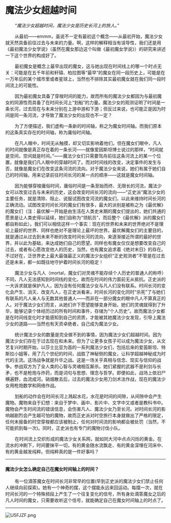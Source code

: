 <head>
<style type="text/css">
    p {text-indent: 2.1em};
</style>
</head>


# 魔法少女超越时间

*“魔法少女超越时间，魔法少女是历史长河上的旅人。”*

​从最初——emmm，虽说不一定有最初这个概念——从最初开始，魔法少女就天然具备前往过去与未来的力量。啊，这样的解释相当有误导性，我们还是用《最初魔法少女学说》（虽然在魔女那边这个叫做《最初魔女学说》）的研究来讲述一下这个世界的构成好了。

​最初魔女是概念上最早出现的魔女，这与她出现在时间线上的哪一个时点无关：可能是在五千年前和轩辕、柏拉图等“最早”的魔女在同一段历史上，可能是在一万年后的某个城市里或者星球上，当然也不排除其实最初魔女就在我们同一段时间流上的可能性。

​因为最初魔女具备了穿梭时间的能力，故而所有的魔法少女都因为与最初魔女的同源性而具备了在时间长河上“划船”的力量。魔法少女的观测证明了时间是一条长河，过去现在与未来分别在上游中游和下游；但反过来说，也可能正是因为时间是同一条河流，才导致了魔法少女的出现也不一定？

​为了方便描述，我们虚构一条新的时间轴，称之为魔女时间轴。而我们原本的这条真实存在的时间轴，称为庸俗时间轴。

在凡人眼中，时间无从触摸，却又切实影响着他们。但在魔女们眼中，凡人的时间就像是真正存在着的一条长河——就像爱因斯坦博士说过的那样，“时间就是空间，空间就是时间。”——魔法少女们只需要驾舟前往这条河流上的某一个位置，就像是我们凡人眼中的穿越时间了。而对时间线的改变，决定事件的发生与否，就像是魔女们在改变这条河流的流向。对于魔法少女来说，她们有属于她们自己的时间轴，用来记录前往时间长河的某一点的顺序——这就是魔女时间轴。

​因为能够穿梭庸俗时间，庸俗时间是一条至始而终、无限长的河流，魔法少女可以改变过去与未来的历史，这会改变时间长河的流向——“正史派”魔法少女的主要任务，就是清除、阻止、说服试图改变河流的魔女们，以此来维持时间长河的正确流动。试图改变时间长河的魔女们有很多，最大的派别是被称之为《最优解》的魔女们（注：最优解一开始是由生活在人类史末期的魔女们提出的，她们共通的愿景是让人类史得以延续，她们自称为“领航员”，而后整个《最优解》派的魔女们都自称如此）。我们可以相信这样一个事实：现在的世界和未来的世界绝对不是理论上最好的世界、同样也绝对不是理论上最坏的世界。最优解魔女们的主要目的，就是通过从过去到未来不断的改变时间长河的流向，来逐渐接近所谓的最好的世界，并以此为基础，来达成她们自己的愿望。同样也有魔女仅仅是想要改变自己的过去，或者有心愿改变他人的历史，当然，也有魔女追求着《绝对末日》的存在。不过好在，泛世界史上最大最强最正义的魔法少女组织“正史观测者”不管是在过去还是未来，都一如既往地守护着时间长河的稳定！

​魔法少女与凡人（mortal，魔女们对灵魂不能存续个人历史的普通人的称呼）不同，凡人无法感知到时间线的变化，故而在时间的伟力面前无从抵抗。正史派的一大诉求就是保护凡人，因为没有任何魔法少女与凡人们没有联系。时间长河的变化会产生、消灭、改变凡人，在正史派看来，时间长河的变化同时“杀死”了与她们有联系的凡人亲人与无数其他普通人——而非在一部分魔女的眼中凡人不算真正的人。对于魔法少女们而言，从她们许下愿望能够变身开始，她们的灵魂就得到了升华，能够记录个体经历过的所有时间和事件，存储为“个人历史”。故而魔法少女都是在时间线变化时才能感知到自己的资质，才能被其她魔法少女发现，引导上魔法少女的道路——当然也有天资卓绝者，自己成为魔法少女。

​统计魔法少女的数量是完全做不到的事情，因为魔法少女们超越时间。因为魔法少女们存在于过去现在和未来。但为了让更多女孩子可以成为魔法少女，从文艺复兴时期开始，以莎士比亚为首的一系列魔法少女们，包括后来的爱茵斯坦、特斯拉小姐等，用了几个世纪的时间，战胜了神秘侧的魔女，让科学超越神秘成为时代的主流。这场战争就是升华之战。这是一场关乎真相与信念、现实与信仰的战争。参战双方为了全人类的心智与灵魂相互厮杀。她们紧握的武器不是利剑与长矛，也不是枪炮与炸药，而是词句与思想、理念与哲学。即便如此，战场上依旧尸横遍野，血流成河。硝烟散去后，过去的魔法少女用刀剑术法作战，现在的魔法少女用枪炮数学和网络作战。

​划船的动作会在时间长河上溅起水花，水花是时间的间隙，从间隙中会产生魔物。魔物来自于幻想：来自于梦中、画中、影片中、文字中又或者是教科书中。魔物会产生时间流的错误信息，会伤害凡人、魔法少女乃至长河。对时间长河的影响越剧烈会产生越可怕的魔物，故而正史派对时空旅行本身就做出了严格的限定，任何未报备的时空穿梭都应该被制止，任何对时间流的影响都会被处罚（当然，不可能抓到每一次)。同时，正史派也有专门的魔物讨伐小队。

​在时间流上交织形成的魔法少女关系网，就如同大河中点点闪烁的黄金。在流水的冲刷下，时间要抹平一切，有的黄金随水流飘走、有的黄金深埋在河床中、有的黄金越发纯粹。但纯粹真的是一件好事吗？

***


#### 魔法少女怎么确定自己在魔女时间轴上的时间？

有一位滴答魔女在时间长河非常早的位置(早到正史派的魔法少女们禁止任何人继续向前探索)。她有一个神奇的摆，这个摆能永远来回运动。每摆一次，就在时间长河的一个特殊频段上产生了一个往复变化的信号，所有身处滴答魔女之后的凡人时间的魔女，只需要收听这个信号，就能确定自己在魔女时间轴上的时点了。


***

<img src="https://s1.ax1x.com/2020/07/20/U5FJZF.png" alt="U5FJZF.png" border="0" />

